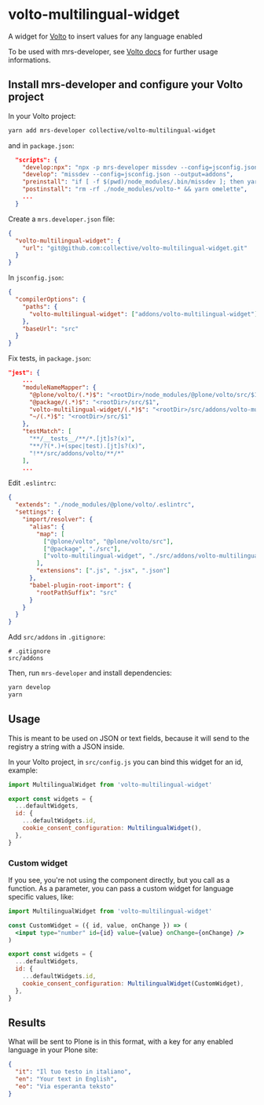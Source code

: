 # volto-multilingual-widget

A widget for [Volto](https://github.com/plone/volto) to insert values for any language enabled

To be used with mrs-developer, see [Volto docs](https://docs.voltocms.com/customizing/add-ons/) for further usage informations.

## Install mrs-developer and configure your Volto project

In your Volto project:

```bash
yarn add mrs-developer collective/volto-multilingual-widget
```

and in `package.json`:

```json
  "scripts": {
    "develop:npx": "npx -p mrs-developer missdev --config=jsconfig.json --output=addons",
    "develop": "missdev --config=jsconfig.json --output=addons",
    "preinstall": "if [ -f $(pwd)/node_modules/.bin/missdev ]; then yarn develop; else yarn develop:npx; fi",
    "postinstall": "rm -rf ./node_modules/volto-* && yarn omelette",
    ...
  }
```

Create a `mrs.developer.json` file:

```json
{
  "volto-multilingual-widget": {
    "url": "git@github.com:collective/volto-multilingual-widget.git"
  }
}
```

In `jsconfig.json`:

```json
{
  "compilerOptions": {
    "paths": {
      "volto-multilingual-widget": ["addons/volto-multilingual-widget"]
    },
    "baseUrl": "src"
  }
}
```

Fix tests, in `package.json`:

```json
"jest": {
    ...
    "moduleNameMapper": {
      "@plone/volto/(.*)$": "<rootDir>/node_modules/@plone/volto/src/$1",
      "@package/(.*)$": "<rootDir>/src/$1",
      "volto-multilingual-widget/(.*)$": "<rootDir>/src/addons/volto-multilingual-widget/src/$1",
      "~/(.*)$": "<rootDir>/src/$1"
    },
    "testMatch": [
      "**/__tests__/**/*.[jt]s?(x)",
      "**/?(*.)+(spec|test).[jt]s?(x)",
      "!**/src/addons/volto/**/*"
    ],
    ...
```

Edit `.eslintrc`:

```json
{
  "extends": "./node_modules/@plone/volto/.eslintrc",
  "settings": {
    "import/resolver": {
      "alias": {
        "map": [
          ["@plone/volto", "@plone/volto/src"],
          ["@package", "./src"],
          ["volto-multilingual-widget", "./src/addons/volto-multilingual-widget/src"]
        ],
        "extensions": [".js", ".jsx", ".json"]
      },
      "babel-plugin-root-import": {
        "rootPathSuffix": "src"
      }
    }
  }
}
```

Add `src/addons` in `.gitignore`:

```
# .gitignore
src/addons
```

Then, run `mrs-developer` and install dependencies:

```bash
yarn develop
yarn
```

## Usage

This is meant to be used on JSON or text fields, because it will send to the registry a string with a JSON inside.

In your Volto project, in `src/config.js` you can bind this widget for an id, example:

```js
import MultilingualWidget from 'volto-multilingual-widget'

export const widgets = {
  ...defaultWidgets,
  id: {
    ...defaultWidgets.id,
    cookie_consent_configuration: MultilingualWidget(),
  },
}
```

### Custom widget

If you see, you're not using the component directly, but you call as a function.
As a parameter, you can pass a custom widget for language specific values, like:

```jsx
import MultilingualWidget from 'volto-multilingual-widget'

const CustomWidget = ({ id, value, onChange }) => (
  <input type="number" id={id} value={value} onChange={onChange} />
)

export const widgets = {
  ...defaultWidgets,
  id: {
    ...defaultWidgets.id,
    cookie_consent_configuration: MultilingualWidget(CustomWidget),
  },
}
```

## Results

What will be sent to Plone is in this format, with a key for any enabled language in your Plone site:

```json
{
  "it": "Il tuo testo in italiano",
  "en": "Your text in English",
  "eo": "Via esperanta teksto"
}
```